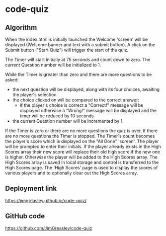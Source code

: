 # code-quiz


## Algorithm

When the index.html is initially launched the Welcome 'screen' will be displayed (Welcome banner and text with a submit button).
A click on the Submit button ("Start Quiz") will trigger the start of the quiz.

The Timer will start initially at 75 seconds and count down to zero.
The current Question number will be initialized to 1.

While the Timer is greater than zero and there are more questions to be asked: 
  * the next question will be displayed, along with its four choices, awaiting the player's selection
  * the choice clicked on will be compared to the correct answer:
    - if the player's choice is correct a "Correct!" message will be displayed
      otherwise a "Wrong!" message will be displayed and the timer will be reduced by 10 seconds
  * the current Question number will be incremented by 1.

If the Timer is zero or there are no more questions the quiz is over.
If there are no more questions the Timer is stopped.
The Timer's count becomes the player's score which is displayed on the "All Done" 'screen'.
The player will be prompted to enter their initials. If the player already exists in the High Scores array their new score will replace their old high score if the new one is higher. Otherwise the player will be added to the High Scores array.
The High Scores array is saved in local storage and control is transferred to the High Scores page. 
The 'High Scores' page is used to display the scores of various players and to optionally clear
out the High Scores array.


## Deployment link
 https://jimgreasley.github.io/code-quiz/

## GitHub code
 https://github.com/JimGreasley/code-quiz